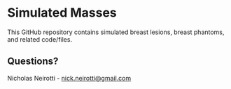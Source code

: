# Simulated Masses

This GitHub repository contains simulated breast lesions, breast phantoms, and related code/files.

## Questions?

Nicholas Neirotti - nick.neirotti@gmail.com
